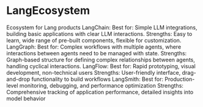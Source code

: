 # LangEcosystem
Ecosystem for Lang products 
LangChain:
Best for: Simple LLM integrations, building basic applications with clear LLM interactions. 
Strengths: Easy to learn, wide range of pre-built components, flexible for customization. 
LangGraph:
Best for: Complex workflows with multiple agents, where interactions between agents need to be managed with state. 
Strengths: Graph-based structure for defining complex relationships between agents, handling cyclical interactions. 
LangFlow:
Best for: Rapid prototyping, visual development, non-technical users 
Strengths: User-friendly interface, drag-and-drop functionality to build workflows 
LangSmith:
Best for: Production-level monitoring, debugging, and performance optimization 
Strengths: Comprehensive tracking of application performance, detailed insights into model behavior 
